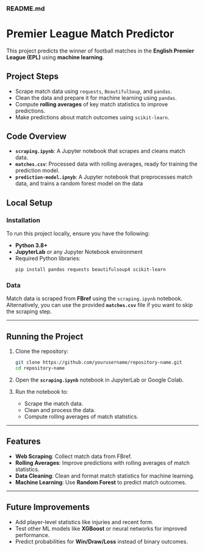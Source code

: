 ### **README.md**
# Premier League Match Predictor

This project predicts the winner of football matches in the **English Premier League (EPL)** using **machine learning**.

## Project Steps
- Scrape match data using `requests`, `BeautifulSoup`, and `pandas`.
- Clean the data and prepare it for machine learning using `pandas`.
- Compute **rolling averages** of key match statistics to improve predictions.
- Make predictions about match outcomes using `scikit-learn`.

## Code Overview
- **`scraping.ipynb`**: A Jupyter notebook that scrapes and cleans match data.
- **`matches.csv`**: Processed data with rolling averages, ready for training the prediction model.
- **`prediction-model.ipnyb`**: A Jupyter notebook that preprocesses match data, and trains a random forest model on the data

## Local Setup

### Installation
To run this project locally, ensure you have the following:

- **Python 3.8+**
- **JupyterLab** or any Jupyter Notebook environment
- Required Python libraries:
   ```bash
   pip install pandas requests beautifulsoup4 scikit-learn
   ```

### Data
Match data is scraped from **FBref** using the `scraping.ipynb` notebook.  
Alternatively, you can use the provided **`matches.csv`** file if you want to skip the scraping step.

---

## Running the Project
1. Clone the repository:
   ```bash
   git clone https://github.com/yourusername/repository-name.git
   cd repository-name
   ```

2. Open the **`scraping.ipynb`** notebook in JupyterLab or Google Colab.

3. Run the notebook to:
   - Scrape the match data.
   - Clean and process the data.
   - Compute rolling averages of match statistics.

---

## Features
- **Web Scraping**: Collect match data from FBref.
- **Rolling Averages**: Improve predictions with rolling averages of match statistics.
- **Data Cleaning**: Clean and format match statistics for machine learning.
- **Machine Learning**: Use **Random Forest** to predict match outcomes.

---

## Future Improvements
- Add player-level statistics like injuries and recent form.
- Test other ML models like **XGBoost** or neural networks for improved performance.
- Predict probabilities for **Win/Draw/Loss** instead of binary outcomes.
